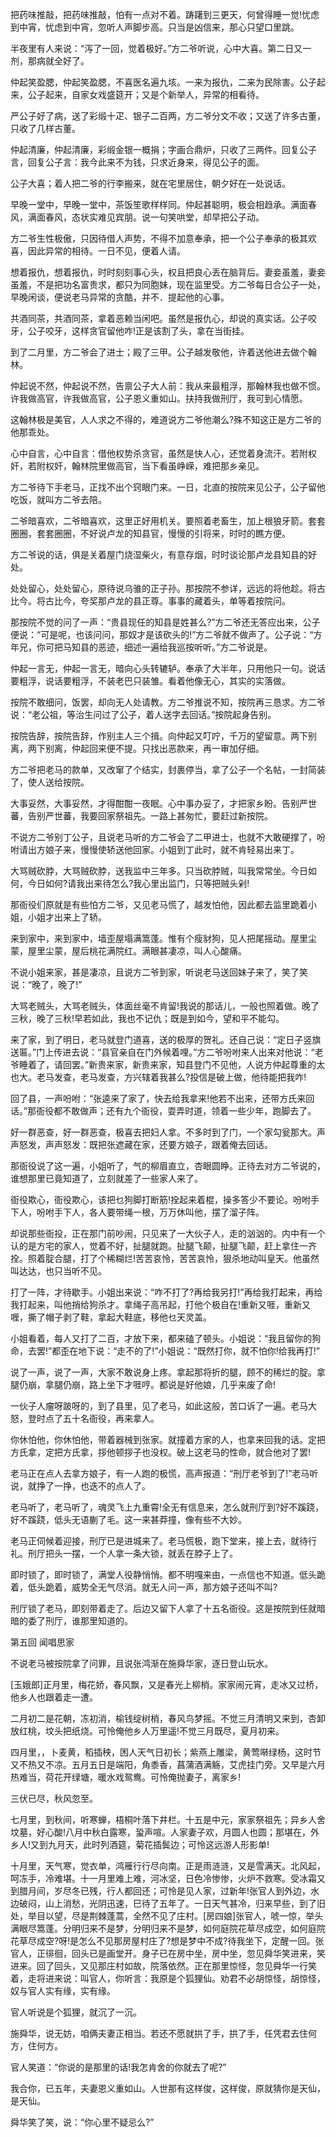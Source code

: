 <!-- { "loadSidebar": true } -->
把药味推敲，把药味推敲，怕有一点对不着。踌躇到三更天，何曾得睡一觉!忧虑到中宵，忧虑到中宵，忽听人声脚步高。只当是凶信来，那心只望口里跳。

半夜里有人来说：“泻了一回，觉着极好。”方二爷听说，心中大喜。第二日又一剂，那病就全好了。

仲起笑盈腮，仲起笑盈腮，不喜医名遍九垓。一来为报仇，二来为民除害。公子起来，公子起来，自家女戏盛筵开；又是个新举人，异常的相看待。

严公子好了病，送了彩缎十疋、银子二百两，方二爷分文不收；又送了许多古董，只收了几样古董。

仲起清廉，仲起清廉，彩缎金银一概捐；字画合鼎炉，只收了三两件。回复公子言，回复公子言：我今此来不为钱，只求近身来，得见公子的面。

公子大喜；着人把二爷的行李搬来，就在宅里居住，朝夕好在一处说话。

早晚一堂中，早晚一堂中，茶饭笙歌样样同。仲起甚聪明，极会相趋承。满面春风，满面春风，态状实难见宾朋。说一句笑哄堂，却早把公子动。

方二爷生性极傲，只因待借人声势，不得不加意奉承，把一个公子奉承的极其欢喜，因此异常的相待。一日不见，便着人请。

想着报仇，想着报仇，时时刻刻事心头，权且把良心丢在脑背后。妻妾虽羞，妻妾虽羞，不是把功名富贵求，都只为同胞妹，现在监里受。方二爷每日合公子一处，早晚闲谈，便说老马异常的贪酷，并不．提起他的心事。

共酒同茶，共酒同茶，拿着恶赖当闲吧。虽然是报仇心，却说的真实话。公子咬牙，公子咬牙，这样贪官留他咋!正是该割了头，拿在当街挂。

到了二月里，方二爷会了进士；殿了三甲。公子越发敬他，许着送他进去做个翰林。

仲起说不然，仲起说不然，告禀公子大人前：我从来最粗浮，那翰林我也做不惯。许我做高官，许我做高官，公子恩义重如山。扶持我做刑厅，我可到心情愿。

这翰林极是美官，人人求之不得的，难道说方二爷他潮么?殊不知这正是方二爷的他那乖处。

心中自言，心中自言：借他权势杀贪官，虽然是快人心，还觉着身流汗。若附权奸，若附权奸，翰林院里做高官，当下看虽峥嵘，难把那乡亲见。

方二爷待下手老马，正找不出个窍眼门来。一日，北直的按院来见公子，公子留他吃饭，就叫方二爷去陪。

二爷暗喜欢，二爷暗喜欢，这里正好用机关。要照着老畜生，加上根狼牙箭。套套圈圈，套套圈圈，不好说卢龙的知县官，慢慢的引将来，时时的瞧方便。

方二爷说的话，俱是关着屋门烧湿柴火，有意存烟，时时谈论那卢龙县知县的好处。

处处留心，处处留心，原待说乌骓的正子孙。那按院不参详，远远的将他趁。将古比今。将古比今，夸奖那卢龙的县正尊。事事的藏着头，单等着按院问。

那按院不觉的问了一声：“贵县现任的知县是姓甚么?”方二爷还无答应出来，公子便说：“可是呢，也该问问，那奴才是该砍头的!”方二爷就不做声了。公子说：“方年兄，你可把马知县的恶迹，细述一遍给我巡按听听。”方二爷说是。

仲起一言无，仲起一言无，暗向心头转辘轳。奉承了大半年，只用他只一句。说话要粗浮，说话要粗浮，不装老巴只装雏。看着他像无心，其实的实落做。

按院不敢细问，饭罢，却向无人处请教。方二爷推说不知，按院再三恳求。方二爷说：“老公祖，等治生问过了公子，着人送字去回话。”按院起身告别。

按院告辞，按院告辞，作别主人三个揖。向仲起又叮咛，千万的望留意。两下别离，两下别离，仲起回来便不提。只找出恶款来，再一审加仔细。

方二爷把老马的款单，又改窜了个结实，封裹停当，拿了公子一个名帖，一封简装了，使人送给按院。

大事妥然，大事妥然，才得酣酣一夜眠。心中事办妥了，才把家乡盼。告别严世蕃，告别严世蕃，我要回家祭祖先。一路上甚匆忙，要赶过新按院。

不说方二爷别丁公子，且说老马听的方二爷会了二甲进士，也就不大敢硬撑了，吩咐请出方娘子来，慢慢使轿送他回家。小姐到丁此时，就不肯轻易出来丁。

大骂贼砍脖，大骂贼砍脖，送我监中三年多。只当砍脖贼，叫我常常坐。今日如何，今日如何?请我出来待怎么?我心里出监门，只等把贼头剁!

那衙役们原就是有些怕方二爷，又见老马慌了，越发怕他，因此都去监里跪着小姐，小姐才出来上了轿。

来到家中，来到家中，墙歪屋塌满篙蓬。惟有个瘦豺狗，见人把尾摇动。屋里尘蒙，屋里尘蒙，屋后桃花满院红。满眼甚凄凉，叫人心酸痛。

不说小姐来家，甚是凄凉，且说方二爷到家，听说老马送回妹子来了，笑了笑说：“晚了，晚了!”

大骂老贼头，大骂老贼头，体面丝毫不肯留!我说的那话儿，一般也照着做。晚了三秋，晚了三秋!早若如此，我也不记仇；既是到如今，望和平不能勾。

来了家，到了明日，老马就登门道喜，送的极厚的贺礼。还自己说：“定日子竖旗送匾。”门上传进去说：“县官亲自在门外候着哩。”方二爷吩咐来人出来对他说：“老爷睡着了，请回罢。”新贵来家，新贵来家，知县登门不见他，人说方仲起尊重的太也大。老马发查，老马发查，方兴辖着我甚么?投信是破上做，他待能把我咋!

回了县，一声吩咐：“张逵来了家了，快去给我拿来!他若不出来，还带方氏来回话。”那衙役都不敢做声；还有九个衙役，耍弄时道，领着一些少年，跑脚去了。

好一群恶查，好一群恶查，极喜去把妇人拿。不多时到了门，一个家勾瓮那大。声声怒发，声声怒发：既把张遮藏在家，还要方娘子，跟着俺去回话。

那衙役说了这一遍，小姐听了，气的柳眉直立，杏眼圆睁。正待去对方二爷说的，谁想那里已竟知道了，立刻就差了一些家人来了。

衙役欺心，衙役欺心，该把乜狗脚打断筋!拴起来着棍，操多答少不要论。吩咐手下人，吩咐手下人，各人要带绳一根，万万休叫他，摆了溜子阵。

却说那些衙投，正在那门前吵闹，只见来了一大伙子人，走的汹汹的。内中有一个认的是方宅的家人，觉着不好，扯腿就跑。扯腿飞颠，扯腿飞颠，赶上拿住一齐拴。照着腚合腿，打了个稀糊烂!苦苦哀怜，苦苦哀怜，狠杀地动叫皇天。他虽然叫达达，也只当听不见。

打了一阵，才待歇手。小姐出来说：“咋不打了?再给我另打!”再给我打起来，再给我打起来，叫他捎给狗杀才。拿绳子高吊起，打他个极自在!重新又啀，重新又喱，撕了帽子剥了鞋，拿起大鞋底，移他乜天灵盖。

小姐看着，每人又打了二百，才放下来，都来磕了顿头。小姐说：“我且留你的狗命，去罢!”都歪在地下说：“走不的了!”小姐说：“既然打你，就不怕你!给我再打!”

说了一声，说了一声，大家不敢说身上疼。拿起那将折的腿，顾不的稀烂的腚。拿腿仍崩，拿腿仍崩，路上坐下才啀哼。都说是好他娘，几乎来废了命!

一伙子人瘤呀跛呀的，到了县里，见了老马，如此这般，苦口诉了一遍。老马大怒，登时点了五十名衙役，再来拿人。

你休怕他，你休怕他，带着器械到张家。就撞着方家的人，也拿来回我的话。定把方氏拿，定把方氏拿，拶他顿拶子也没权。破上这老马的性命，就合他对了罢!

老马正在点人去拿方娘子，有一人跑的极慌，高声报道：“刑厅老爷到了!”老马听说，就挣了一挣，也迭不的点人了。

老马听了，老马听了，魂灵飞上九重霄!全无有信息来，怎么就刑厅到?好不蹊跷，好不蹊跷，低头无语蒯了毛。这一来甚莽撞，像有些不大妙。

老马正伺候着迎接，刑厅已是进城来了。老马慌极，跑下堂来，接上去，就待行礼。刑厅把头一摆，一个人拿一条大锁，就丢在脖子上了。

即时锁了，即时锁了，满堂人役静悄悄。都不明嘎来由，一点信也不知道。低头跪着，低头跪着，威势全无气尽消。就无人问一声，那方娘子还叫不叫?

刑厅锁了老马，即刻带着走了。后边又留下人拿了十五名衙役。这是按院到任就暗暗的委了刑厅，谁那里知道的。

第五回  闻唱思家

不说老马被按院拿了问罪，且说张鸿渐在施舜华家，逐日登山玩水。

[玉娥郎]正月里，梅花娇，春风飘，又是春光上柳梢。家家闹元宵，走冰又过桥，他乡人也跟着走一遭。

二月初二是花朝，冻初消，榆钱绽树梢，春风鸟梦摇。不觉三月清明又来到，杏卸放红桃，坟头把纸烧。可怜俺他乡人万里遥!不觉三月既尽，夏月初来。

四月里，，卜麦黄，稻插秧，困人天气日初长；紫燕上雕梁，黄莺啭绿杨，这时节又不热又不凉。五月五日是端阳，角黍香，菖蒲酒满觞，艾虎挂门旁。又早是六月热难当，荷花开绿塘，暖水戏鸳鸯。可怜俺抛妻子，离家乡!

三伏已尽，秋风忽至。

七月里，到秋间，听寒蝉，梧桐叶落下井栏。十五是中元，家家祭祖先；异乡人舍坟墓，好心酸!八月中秋白露寒，蛩声喧。人家妻子欢，月圆人也圆；那堪在，外乡人!又到九月天，此时列酒筵，菊花插鬓边；可怜这远游人形影单!

十月里，天气寒，觉衣单，鸿雁行行尽向南。正是雨涟涟，又是雪满天。北风起，呵冻手，冷难堪。十一月里难上难，河冰坚，日色冷惨惨，火炉不救寒。受冰霜又到腊月间，岁尽冬已残，行人都回还；可怜是见人家，过新年!张官人到外边，水边破闷，山上消愁，光阴迅速，巳待了五年了。一日天气甚冷，归来早些，到了旧处，举目以望，尽是荆棘蓬蒿，全然不见了庄村。[房四娘]张官人，唬一惊，举头满眼尽篙蓬。分明归来不是梦，分明归来不是梦，如何庭院花草尽成空，如何庭院花草尽成空?呀!是怎么不见那房屋村庄了?想是梦中不成?待我坐下，定醒一回。张官人，正徘徊，回头已是画堂开。身子已在房中坐，房中坐，忽见舜华笑进来，笑进来。回了回头，又见那庄村如故，院落依然。正在那里惊怪，忽见舜华一行笑着，走将进来说：叫官人，你听言：我原是个狐狸仙。劝君不必胡惊怪，胡惊怪，奴与官人实有缘，实有缘。

官人听说是个狐狸，就沉了一沉。

施舜华，说无妨，咱俩夫妻正相当。若还不愿就拱了手，拱了手，任凭君去住何方，住何方。

官人笑道：“你说的是那里的话!我怎肯舍的你就去了呢?”

我合你，已五年，夫妻恩义重如山。人世那有这样俊，这样俊，原就猜你是天仙，是天仙。

舜华笑了笑，说：“你心里不疑忌么?”


